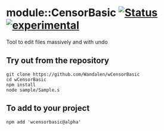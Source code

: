 
# module::CensorBasic  [![Status](https://github.com/Wandalen/wCensorBasic/workflows/publish/badge.svg)](https://github.com/Wandalen/wCensorBasic/actions?query=workflow%3Apublish) [![experimental](https://img.shields.io/badge/stability-experimental-orange.svg)](https://github.com/emersion/stability-badges#experimental)

Tool to edit files massively and with undo

## Try out from the repository
```
git clone https://github.com/Wandalen/wCensorBasic
cd wCensorBasic
npm install
node sample/Sample.s
```

## To add to your project
```
npm add 'wcensorbasic@alpha'
```



